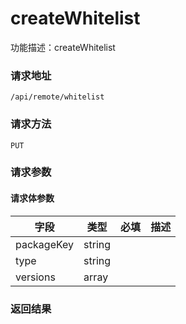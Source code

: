 # createWhitelist
功能描述：createWhitelist

### 请求地址
```
/api/remote/whitelist
```

### 请求方法
`PUT`
### 请求参数



#### 请求体参数
| 字段 | 类型 | 必填 | 描述 |
| -------- | -------- | -------- | -------- |
| packageKey     | string   |  |
| type     | string   |  |
| versions     | array<string>   |  |

### 返回结果

